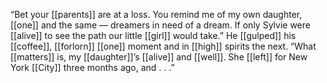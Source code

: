 “Bet your [[parents]] are at a loss. You remind me of my own daughter, [[one]] and the same — dreamers in need of a dream. If only Sylvie were [[alive]] to see the path our little [[girl]] would take.” He [[gulped]] his [[coffee]], [[forlorn]] [[one]] moment and in [[high]] spirits the next. “What [[matters]] is, my [[daughter]]’s [[alive]] and [[well]]. She [[left]] for New York [[City]] three months ago, and . . .”